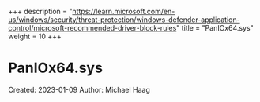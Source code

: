 +++
description = "https://learn.microsoft.com/en-us/windows/security/threat-protection/windows-defender-application-control/microsoft-recommended-driver-block-rules"
title = "PanIOx64.sys"
weight = 10
+++

# PanIOx64.sys

Created: 2023-01-09
Author: Michael Haag


